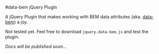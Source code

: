 #data-bem jQuery Plugin

A jQuery Plugin that makes working with BEM data attributes (aka. [data-bem](https://github.com/futape/data-bem)) a joy.

Not tested yet. Feel free to download `jquery.data-bem.js` and test the plugin.

*Docs will be published soon...*
